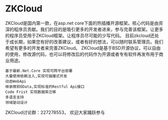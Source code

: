 # ZKCloud
ZKCloud是国内第一款，在asp.net core下面的热插播开源框架。核心代码是由资深的程序员贡献。我们的目的是吸引更多的开发者进来，参与完善该框架。让更多的程序员受用于ZKCloud框架。让程序员尽可能的少写代码。
目前zkcloud还处于成长期，如果您有好的改善建议，或者有好的想法，可以随时联系管理员。我们希望有更多的开发者来完善ZKCloud。
ZKCloud是基于BSD开源协议，可以自由的使用，修改源代码，也可以将修改后的代码作为开源或者专有软件再发布用于商业用途。

    基于最新.Net.Core 实现可跨平台部署
    大量使用依赖注入,实现可插播式开发
    动态WebApi
    继承微软OData,实现标准的Restful Api接口
    Code Frist 实现数据库迁移
    多语言支持
    领域驱动设计
    

ZKCloud讨论群：227278553， 欢迎大家踊跃参与
